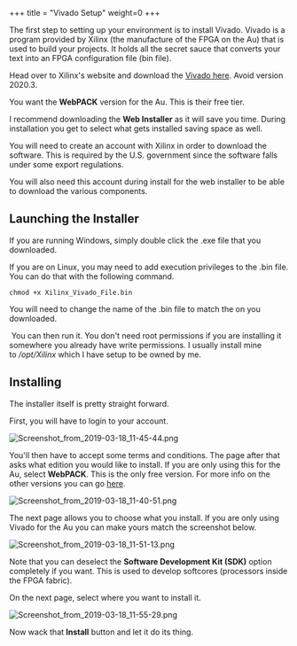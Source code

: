 +++
title = "Vivado Setup"
weight=0
+++

The first step to setting up your environment is to install Vivado. Vivado is a program provided by Xilinx (the manufacture of the FPGA on the Au) that is used to build your projects. It holds all the secret sauce that converts your text into an FPGA configuration file (bin file).

Head over to Xilinx's website and download the [Vivado here](https://www.xilinx.com/support/download.html). Avoid version 2020.3.

You want the **WebPACK** version for the Au. This is their free tier.

I recommend downloading the **Web Installer** as it will save you time. During installation you get to select what gets installed saving space as well.

You will need to create an account with Xilinx in order to download the software. This is required by the U.S. government since the software falls under some export regulations.

You will also need this account during install for the web installer to be able to download the various components.

## Launching the Installer

If you are running Windows, simply double click the .exe file that you downloaded.

If you are on Linux, you may need to add execution privileges to the .bin file. You can do that with the following command.

```
chmod +x Xilinx_Vivado_File.bin
```

You will need to change the name of the .bin file to match the on you downloaded.

 You can then run it. You don't need root permissions if you are installing it somewhere you already have write permissions. I usually install mine to _/opt/Xilinx_ which I have setup to be owned by me.

## Installing

The installer itself is pretty straight forward. 

First, you will have to login to your account.

![Screenshot_from_2019-03-18_11-45-44.png](https://cdn.alchitry.com/setup/Screenshot_from_2019-03-18_11-45-44.png)

You'll then have to accept some terms and conditions. The page after that asks what edition you would like to install. If you are only using this for the Au, select **WebPACK**. This is the only free version. For more info on the other versions you can go [here](https://www.xilinx.com/products/design-tools/vivado.html).

![Screenshot_from_2019-03-18_11-40-51.png](https://cdn.alchitry.com/setup/Screenshot_from_2019-03-18_11-40-51.png)

The next page allows you to choose what you install. If you are only using Vivado for the Au you can make yours match the screenshot below.

![Screenshot_from_2019-03-18_11-51-13.png](https://cdn.alchitry.com/setup/Screenshot_from_2019-03-18_11-51-13.png)

Note that you can deselect the **Software Development Kit (SDK)** option completely if you want. This is used to develop softcores (processors inside the FPGA fabric).

On the next page, select where you want to install it.

![Screenshot_from_2019-03-18_11-55-29.png](https://cdn.alchitry.com/setup/Screenshot_from_2019-03-18_11-55-29.png)

Now wack that **Install** button and let it do its thing.